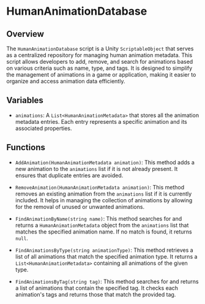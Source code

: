 # HumanAnimationDatabase

## Overview
The `HumanAnimationDatabase` script is a Unity `ScriptableObject` that serves as a centralized repository for managing human animation metadata. This script allows developers to add, remove, and search for animations based on various criteria such as name, type, and tags. It is designed to simplify the management of animations in a game or application, making it easier to organize and access animation data efficiently.

## Variables
- `animations`: A `List<HumanAnimationMetadata>` that stores all the animation metadata entries. Each entry represents a specific animation and its associated properties.

## Functions
- `AddAnimation(HumanAnimationMetadata animation)`: This method adds a new animation to the `animations` list if it is not already present. It ensures that duplicate entries are avoided.

- `RemoveAnimation(HumanAnimationMetadata animation)`: This method removes an existing animation from the `animations` list if it is currently included. It helps in managing the collection of animations by allowing for the removal of unused or unwanted animations.

- `FindAnimationByName(string name)`: This method searches for and returns a `HumanAnimationMetadata` object from the `animations` list that matches the specified animation name. If no match is found, it returns `null`.

- `FindAnimationsByType(string animationType)`: This method retrieves a list of all animations that match the specified animation type. It returns a `List<HumanAnimationMetadata>` containing all animations of the given type.

- `FindAnimationsByTag(string tag)`: This method searches for and returns a list of animations that contain the specified tag. It checks each animation's tags and returns those that match the provided tag.
